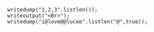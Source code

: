 
```luceescript+trycf
	writedump("1,2,3".listlen());
	writeoutput("<Br>");
	writedump("i@love@@lucee".listlen("@",true));
```